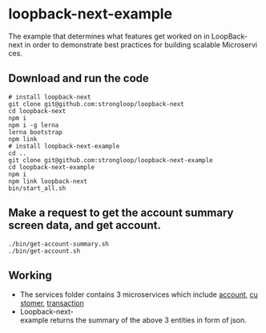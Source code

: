# loopback-next-example

The example that determines what features get worked on in LoopBack-next in order to demonstrate best practices for building scalable Microservices.

## Download and run the code

```
# install loopback-next
git clone git@github.com:strongloop/loopback-next
cd loopback-next
npm i
npm i -g lerna
lerna bootstrap
npm link
# install loopback-next-example
cd ..
git clone git@github.com:strongloop/loopback-next-example
cd loopback-next-example
npm i
npm link loopback-next
bin/start_all.sh
```

## Make a request to get the account summary screen data, and get account.

```
./bin/get-account-summary.sh
./bin/get-account.sh
```

## Working
 - The services folder contains 3 microservices which include [account](https://github.com/strongloop/loopback-next-example/tree/master/services/account), [customer](https://github.com/strongloop/loopback-next-example/tree/master/services/customer), [transaction](https://github.com/strongloop/loopback-next-example/tree/master/services/transaction)
 - Loopback-next-example returns the summary of the above 3 entities in form of json.